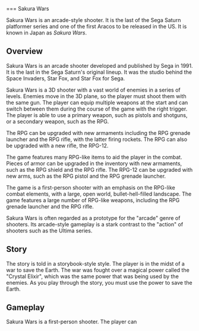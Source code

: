 
===
Sakura Wars

Sakura Wars is an arcade-style shooter. It is the last of the Sega Saturn platformer series and one of the first Aracos to be released in the US. It is known in Japan as _Sakura Wars_.

## Overview

Sakura Wars is an arcade shooter developed and published by Sega in 1991. It is the last in the Sega Saturn's original lineup. It was the studio behind the Space Invaders, Star Fox, and Star Fox for Sega.

Sakura Wars is a 3D shooter with a vast world of enemies in a series of levels. Enemies move in the 3D plane, so the player must shoot them with the same gun. The player can equip multiple weapons at the start and can switch between them during the course of the game with the right trigger. The player is able to use a primary weapon, such as pistols and shotguns, or a secondary weapon, such as the RPG.

The RPG can be upgraded with new armaments including the RPG grenade launcher and the RPG rifle, with the latter firing rockets. The RPG can also be upgraded with a new rifle, the RPG-12.

The game features many RPG-like items to aid the player in the combat. Pieces of armor can be upgraded in the inventory with new armaments, such as the RPG shield and the RPG rifle. The RPG-12 can be upgraded with new arms, such as the RPG pistol and the RPG grenade launcher.

The game is a first-person shooter with an emphasis on the RPG-like combat elements, with a large, open world, bullet-hell-filled landscape. The game features a large number of RPG-like weapons, including the RPG grenade launcher and the RPG rifle.

Sakura Wars is often regarded as a prototype for the "arcade" genre of shooters. Its arcade-style gameplay is a stark contrast to the "action" of shooters such as the Ultima series.

## Story

The story is told in a storybook-style style. The player is in the midst of a war to save the Earth. The war was fought over a magical power called the "Crystal Elixir", which was the same power that was being used by the enemies. As you play through the story, you must use the power to save the Earth.

## Gameplay

Sakura Wars is a first-person shooter. The player can
